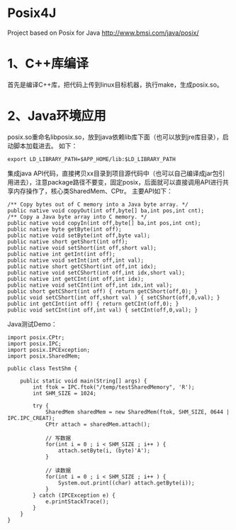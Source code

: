 # Posix4J
Project based on Posix for Java http://www.bmsi.com/java/posix/

# 1、C++库编译
首先是编译C++库，把代码上传到linux目标机器，执行make，生成posix.so。

# 2、Java环境应用
posix.so重命名libposix.so，放到java依赖lib库下面（也可以放到jre库目录），启动脚本加载进去。
如下：
```
export LD_LIBRARY_PATH=$APP_HOME/lib:$LD_LIBRARY_PATH
```
集成java API代码，直接拷贝xx目录到项目源代码中（也可以自己编译成jar包引用进去），注意package路径不要变，固定posix，后面就可以直接调用API进行共享内存操作了，核心类SharedMem、CPtr。
主要API如下：
```
/** Copy bytes out of C memory into a Java byte array. */
public native void copyOut(int off,byte[] ba,int pos,int cnt);
/** Copy a Java byte array into C memory. */
public native void copyIn(int off,byte[] ba,int pos,int cnt);
public native byte getByte(int off);
public native void setByte(int off,byte val);
public native short getShort(int off);
public native void setShort(int off,short val);
public native int getInt(int off);
public native void setInt(int off,int val);
public native short getCShort(int off,int idx);
public native void setCShort(int off,int idx,short val);
public native int getCInt(int off,int idx);
public native void setCInt(int off,int idx,int val);
public short getCShort(int off) { return getCShort(off,0); }
public void setCShort(int off,short val ) { setCShort(off,0,val); }
public int getCInt(int off) { return getCInt(off,0); }
public void setCInt(int off,int val) { setCInt(off,0,val); }
```

Java测试Demo：
```
import posix.CPtr;
import posix.IPC;
import posix.IPCException;
import posix.SharedMem;

public class TestShm {

    public static void main(String[] args) {
        int ftok = IPC.ftok("/temp/testSharedMemory", 'R');
        int SHM_SIZE = 1024;

        try {
            SharedMem sharedMem = new SharedMem(ftok, SHM_SIZE, 0644 | IPC.IPC_CREAT);
            CPtr attach = sharedMem.attach();

            // 写数据
            for(int i = 0 ; i < SHM_SIZE ; i++ ) {
                attach.setByte(i, (byte)'A');
            }

            // 读数据
            for(int i = 0 ; i < SHM_SIZE ; i++ ) {
                System.out.print((char) attach.getByte(i));
            }
        } catch (IPCException e) {
            e.printStackTrace();
        }
    }
}
```
